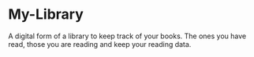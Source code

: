 # My-Library

A digital form of a library to keep track of your books. The ones you have read, those you are reading and keep your reading data.
